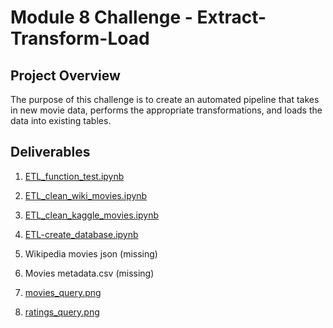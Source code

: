 # Module 8 Challenge - Extract-Transform-Load

## Project Overview
The purpose of this challenge is to create an automated pipeline that takes in new movie data, performs the appropriate transformations, and loads the data into existing tables.

## Deliverables

1. [ETL_function_test.ipynb](https://github.com/pmoores/Movies-ETL/blob/main/ETL_function_test.ipynb)

2. [ETL_clean_wiki_movies.ipynb](https://github.com/pmoores/Movies-ETL/blob/main/ETL_clean_wiki_movies.ipynb)

3. [ETL_clean_kaggle_movies.ipynb](https://github.com/pmoores/Movies-ETL/blob/main/ETL-clean-kaggle-data.ipynb)

4. [ETL-create_database.ipynb](https://github.com/pmoores/Movies-ETL/blob/main/ETL-create_database.ipynb)

5. Wikipedia movies json (missing)

6. Movies metadata.csv (missing)

7. [movies_query.png](https://github.com/pmoores/Movies-ETL/blob/main/Resources/movies_query.png)

8. [ratings_query.png](https://github.com/pmoores/Movies-ETL/blob/main/Resources/ratings_query.png)

